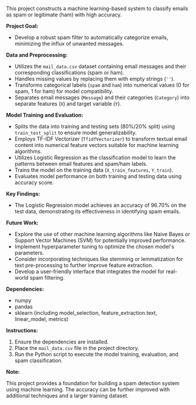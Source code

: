 This project constructs a machine learning-based system to classify emails as spam or legitimate (ham) with high accuracy.

**Project Goal:**

* Develop a robust spam filter to automatically categorize emails, minimizing the influx of unwanted messages.

**Data and Preprocessing:**

* Utilizes the `mail_data.csv` dataset containing email messages and their corresponding classifications (spam or ham).
* Handles missing values by replacing them with empty strings (`''`).
* Transforms categorical labels (`spam` and `ham`) into numerical values (0 for spam, 1 for ham) for model compatibility.
* Separates email messages (`Message`) and their categories (`Category`) into separate features (`X`) and target variable (`Y`).

**Model Training and Evaluation:**

* Splits the data into training and testing sets (80%/20% split) using `train_test_split` to ensure model generalizability.
* Employs TF-IDF Vectorizer (`TfidfVectorizer`) to transform textual email content into numerical feature vectors suitable for machine learning algorithms.
* Utilizes Logistic Regression as the classification model to learn the patterns between email features and spam/ham labels.
* Trains the model on the training data (`X_train_features`, `Y_train`).
* Evaluates model performance on both training and testing data using accuracy score.

**Key Findings:**

* The Logistic Regression model achieves an accuracy of 96.70% on the test data, demonstrating its effectiveness in identifying spam emails.

**Future Work:**

* Explore the use of other machine learning algorithms like Naive Bayes or Support Vector Machines (SVM) for potentially improved performance.
* Implement hyperparameter tuning to optimize the chosen model's parameters.
* Consider incorporating techniques like stemming or lemmatization for text pre-processing to further improve feature extraction.
* Develop a user-friendly interface that integrates the model for real-world spam filtering.

**Dependencies:**

* numpy
* pandas
* sklearn (including model_selection, feature_extraction.text, linear_model, metrics)

**Instructions:**

1. Ensure the dependencies are installed.
2. Place the `mail_data.csv` file in the project directory.
3. Run the Python script to execute the model training, evaluation, and spam classification.

**Note:**

This project provides a foundation for building a spam detection system using machine learning. The accuracy can be further improved with additional techniques and a larger training dataset.
